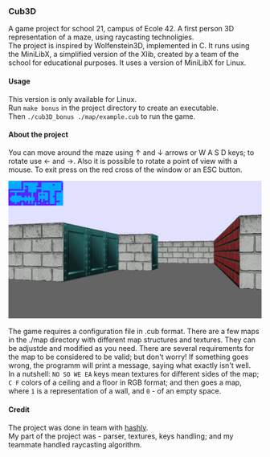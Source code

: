 ### Cub3D

A game project for school 21, campus of Ecole 42. A first person 3D representation of a maze, using raycasting technoligies.  
The project is inspired by Wolfenstein3D, implemented in C. It runs using the MiniLibX, a simplified version of the Xlib, created by a team of the school for educational purposes. It uses a version of MiniLibX for Linux.

#### Usage

This version is only available for Linux.  
Run `make bonus` in the project directory to create an executable.  
Then `./cub3D_bonus ./map/example.cub` to run the game.

#### About the project

You can move around the maze using ↑ and ↓ arrows or W A S D keys; to rotate use ← and →. Also it is possible to rotate a point of view with a mouse.
To exit press on the red cross of the window or an ESC button.

![screenshot_1](/.screenshot/screenshot1.jpg)

The game requires a configuration file in .cub format. There are a few maps in the ./map directory with different map structures and textures. They can be adjustde and modified as you need. There are several requirements for the map to be considered to be valid; but don't worry! If something goes wrong, the programm will print a message, saying what exactly isn't well.  
In a nutshell: `NO SO WE EA` keys mean textures for different sides of the map; `C F` colors of a ceiling and a floor in RGB format; and then goes a map, where `1` is a representation of a wall, and `0` - of an empty space.  

#### Credit

The project was done in team with [hashly](https://github.com/hashlyschool).  
My part of the project was - parser, textures, keys handling; and my teammate handled raycasting algorithm.
